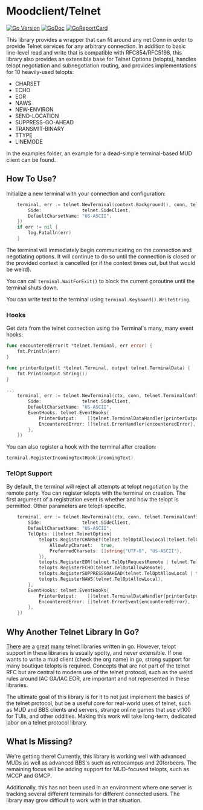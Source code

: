 # Moodclient/Telnet

[![Go Version](https://img.shields.io/github/go-mod/go-version/gomods/athens.svg)](https://github.com/moodclient/telnet) [![GoDoc](https://img.shields.io/badge/godoc-reference-blue.svg)](https://godoc.org/github.com/moodclient/telnet) [![GoReportCard](https://goreportcard.com/badge/github.com/nanomsg/mangos)](https://goreportcard.com/report/github.com/moodclient/telnet)

This library provides a wrapper that can fit around any net.Conn in order to provide Telnet services for any arbitrary connection.  In addition to basic line-level read and write that is compatible with RFC854/RFC5198, this library also provides an extensible base for Telnet Options (telopts), handles telopt negotiation and subnegotiation routing, and provides implementations for 10 heavily-used telopts:

* CHARSET
* ECHO
* EOR
* NAWS
* NEW-ENVIRON
* SEND-LOCATION
* SUPPRESS-GO-AHEAD
* TRANSMIT-BINARY
* TTYPE
* LINEMODE

In the examples folder, an example for a dead-simple terminal-based MUD client can be found.

## How To Use?

Initialize a new terminal with your connection and configuration:

```go
	terminal, err := telnet.NewTerminal(context.Background(), conn, telnet.TerminalConfig{
		Side:               telnet.SideClient,
		DefaultCharsetName: "US-ASCII",
	})
	if err != nil {
		log.Fatalln(err)
	}
```

The terminal will immediately begin communicating on the connection and negotiating options.  It will continue to do so until the connection is closed or the provided context is cancelled (or if the context times out, but that would be weird).

You can call `terminal.WaitForExit()` to block the current goroutine until the terminal shuts down.

You can write text to the terminal using `terminal.Keyboard().WriteString`.

### Hooks

Get data from the telnet connection using the Terminal's many, many event hooks:


```go
func encounteredError(t *telnet.Terminal, err error) {
	fmt.Println(err)
}

func printerOutput(t *telnet.Terminal, output telnet.TerminalData) {
	fmt.Print(output.String())
}

...
	terminal, err := telnet.NewTerminal(ctx, conn, telnet.TerminalConfig{
		Side:               telnet.SideClient,
		DefaultCharsetName: "US-ASCII",
		EventHooks: telnet.EventHooks{
			PrinterOutput:    []telnet.TerminalDataHandler{printerOutput},
			EncounteredError: []telnet.ErrorHandler{encounteredError},
		},
	})
```

You can also register a hook with the terminal after creation:

```go
terminal.RegisterIncomingTextHook(incomingText)
```

### TelOpt Support

By default, the terminal will reject all attempts at telopt negotiation by the remote party.  You can register telopts with the terminal on creation. The first argument of a registration event is whether and how the telopt is permitted.  Other parameters are telopt-specific.

```go
	terminal, err := telnet.NewTerminal(ctx, conn, telnet.TerminalConfig{
		Side:               telnet.SideClient,
		DefaultCharsetName: "US-ASCII",
		TelOpts: []telnet.TelnetOption{
			telopts.RegisterCHARSET(telnet.TelOptAllowLocal|telnet.TelOptAllowRemote, telopts.CHARSETConfig{
				AllowAnyCharset:   true,
				PreferredCharsets: []string{"UTF-8", "US-ASCII"},
			}),
			telopts.RegisterEOR(telnet.TelOptRequestRemote | telnet.TelOptAllowLocal),
			telopts.RegisterECHO(telnet.TelOptAllowRemote),
			telopts.RegisterSUPPRESSGOAHEAD(telnet.TelOptAllowLocal | telnet.TelOptAllowRemote),
			telopts.RegisterNAWS(telnet.TelOptAllowLocal),
		},
		EventHooks: telnet.EventHooks{
			PrinterOutput:    []telnet.TerminalDataHandler{printerOutput},
			EncounteredError: []telnet.ErrorEvent{encounteredError},
		},
	})
```


## Why Another Telnet Library In Go?

[There](https://github.com/gbazil/telnet) [are](https://github.com/reiver/go-telnet) [a](https://github.com/aprice/telnet) [great](https://github.com/plyul/telnet) [many](https://github.com/Tanjmaxalb/telnet-client) telnet libraries written in go.  However, telopt support in these libraries is usually spotty, and never extensible.  If one wants to write a mud client (check the org name) in go, strong support for many boutique telopts is required.  Concepts that are not part of the telnet RFC but are central to modern use of the telnet protocol, such as the weird rules around IAC GA/IAC EOR, are important and not represented in these libraries.

The ultimate goal of this library is for it to not just implement the basics of the telnet protocol, but be a useful core for real-world uses of telnet, such as MUD and BBS clients and servers, strange online games that use vt100 for TUIs, and other oddities. Making this work will take long-term, dedicated labor on a telnet protocol library.

## What Is Missing?

We're getting there! Currently, this library is working well with advanced MUDs as well as 
 advanced BBS's such as retrocampus and 20forbeers.  The remaining focus will be adding 
 support for MUD-focused telopts, such as MCCP and GMCP.

Additionally, this has not been used in an environment where one server is tracking several different terminals for different connected users. The library may grow difficult to work with in that situation.
